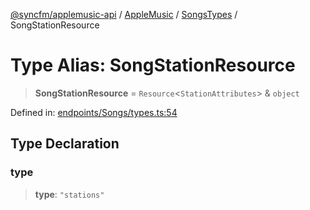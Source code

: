 [@syncfm/applemusic-api](../../../../../../globals.md) / [AppleMusic](../../../index.md) / [SongsTypes](../index.md) / SongStationResource

# Type Alias: SongStationResource

> **SongStationResource** = `Resource`\<`StationAttributes`\> & `object`

Defined in: [endpoints/Songs/types.ts:54](https://github.com/sync-fm/applemusic-api/blob/a6a8471d4d51a41f6bd8af9d95c8abf0126e10f4/src/endpoints/Songs/types.ts#L54)

## Type Declaration

### type

> **type**: `"stations"`
